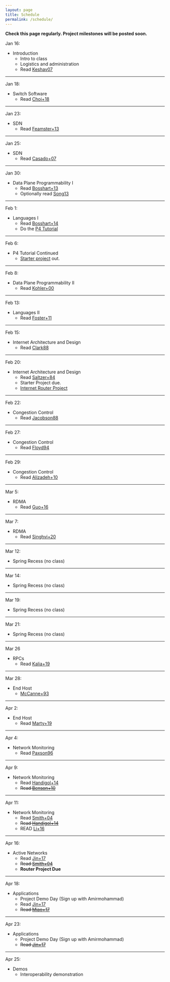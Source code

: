 ```yaml
---
layout: page
title: Schedule
permalink: /schedule/
---
```


<b>Check this page regularly. Project milestones will be posted soon.</b>


Jan 16:
* Introduction
    * Intro to class
    * Logistics and administration
    * Read [Keshav07](https://dl.acm.org/citation.cfm?id=1273458)

---

Jan 18:
* Switch Software
   *  Read [Choi+18](https://dl.acm.org/citation.cfm?id=3230546) 

---

Jan 23:
* SDN
    * Read [Feamster+13](https://dl.acm.org/citation.cfm?id=2602219)

---

Jan 25:
* SDN
    * Read [Casado+07](https://dl.acm.org/citation.cfm?id=1282382)

---

Jan 30:
* Data Plane Programmability I
   * Read [Bosshart+13](https://dl.acm.org/citation.cfm?id=2486011)
   * Optionally read [Song13](https://dl.acm.org/citation.cfm?id=2491190)

---

Feb 1:
* Languages I   
   * Read [Bosshart+14](https://dl.acm.org/citation.cfm?id=2656890)
   * Do the [P4 Tutorial](https://github.com/p4lang/tutorials)

---

Feb 6:
* P4 Tutorial Continued
   * [Starter project](https://github.com/yale-build-a-router/switch-cache) out.

---

Feb 8:
* Data Plane Programmability II
   * Read [Kohler+00](http://www.cs.princeton.edu/courses/archive/fall18/cos561/papers/Click00.pdf)

---

Feb 13:
* Languages II  
    * Read [Foster+11](https://dl.acm.org/citation.cfm?id=2034812)

---

Feb 15:
* Internet Architecture and Design
    * Read [Clark88](http://ccr.sigcomm.org/archive/1995/jan95/ccr-9501-clark.pdf)

---

Feb 20:
* Internet Architecture and Design
    * Read [Saltzer+84](https://dl.acm.org/citation.cfm?id=357402)
    * Starter Project due. 
    * [Internet Router Project](https://yale-build-a-router.github.io/documentation/internet-router/)

---

Feb 22:
* Congestion Control 
    * Read [Jacobson88](https://dl.acm.org/citation.cfm?id=52356)

---

Feb 27:
* Congestion Control 
    * Read [Floyd94](https://dl.acm.org/citation.cfm?id=205512)

---

Feb 29:
* Congestion Control 
    * Read [Alizadeh+10](https://people.csail.mit.edu/alizadeh/papers/dctcp-sigcomm10.pdf)

---

Mar 5:
* RDMA
    * Read [Guo+16](https://www.microsoft.com/en-us/research/wp-content/uploads/2016/11/rdma_sigcomm2016.pdf)

---

Mar 7:
* RDMA
    * Read [Singhvi+20](https://dl.acm.org/doi/10.1145/3387514.3405897)

---

Mar 12:
* Spring Recess (no class)

---

Mar 14:
* Spring Recess (no class)

---

Mar 19:
* Spring Recess (no class)

---

Mar 21:
* Spring Recess (no class)

---

Mar 26
* RPCs
    * Read [Kalia+19](https://dl.acm.org/doi/10.5555/3323234.3323236)

---

Mar 28:
* End Host
   * [McCanne+93](https://www.usenix.org/legacy/publications/library/proceedings/sd93/mccanne.pdf)


---

Apr 2:
* End Host
    * Read [Marty+19](https://dl.acm.org/doi/10.1145/3341301.3359657)
    
---

Apr 4:
* Network Monitoring
    * Read [Paxson96](https://conferences.sigcomm.org/sigcomm/1996/papers/paxson.pdf)

---

Apr 9:
* Network Monitoring
   * Read [Handigol+14](http://www.scs.stanford.edu/~dm/home/papers/handigol:netsight.pdf)
   * ~~Read [Benson+10](https://conferences.sigcomm.org/imc/2010/papers/p267.pdf)~~

---

Apr 11:

* Network Monitoring
   * Read [Smith+04](https://ieeexplore.ieee.org/document/1262565)
   * ~~Read [Handigol+14](http://www.scs.stanford.edu/~dm/home/papers/handigol:netsight.pdf)~~
   * READ [Li+16](https://www.usenix.org/node/194941)


---

Apr 16:
* Active Networks
    * Read [Jin+17](https://dl.acm.org/citation.cfm?id=3132747.3132764)
    * ~~Read [Smith+04](https://ieeexplore.ieee.org/document/1262565)~~
    * __Router Project Due__

---

Apr 18:
* Applications
    * Project Demo Day (Sign up with Amirmohammad)
    * Read [Jin+17](https://dl.acm.org/citation.cfm?id=3132747.3132764)
    * ~~Read [Miao+17](https://dl.acm.org/citation.cfm?id=3098824&dl=ACM&coll=DL)~~

---

Apr 23:
* Applications
    * Project Demo Day (Sign up with Amirmohammad)
    * ~~Read [Jin+17](https://dl.acm.org/citation.cfm?id=3132747.3132764)~~
   
---

Apr 25:
* Demos
   *  Interoperability demonstration 




